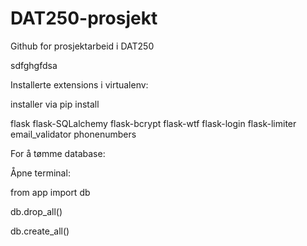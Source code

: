 # DAT250-prosjekt
Github for prosjektarbeid i DAT250


sdfghgfdsa

Installerte extensions i virtualenv:

installer via pip install

flask flask-SQLalchemy flask-bcrypt flask-wtf flask-login flask-limiter email_validator phonenumbers

For å tømme database:

Åpne terminal:

from app import db

db.drop_all()

db.create_all()
